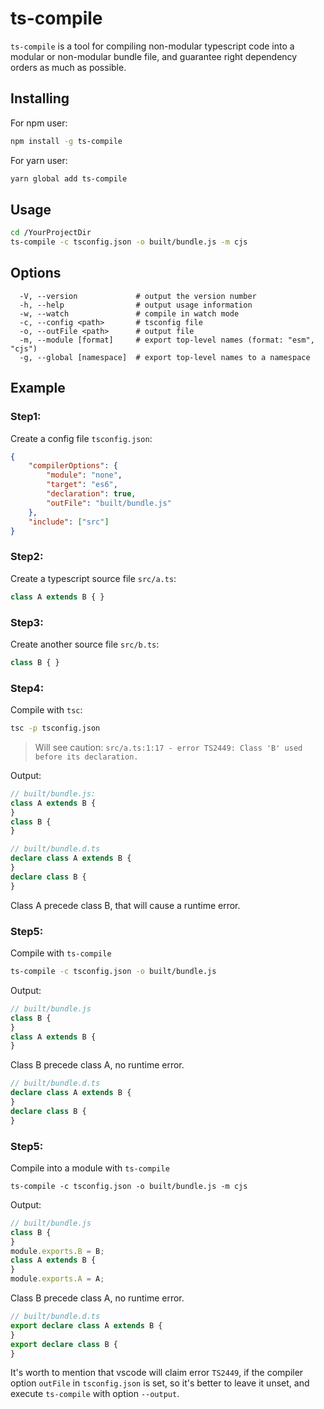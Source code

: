 
# ts-compile

`ts-compile` is a tool for compiling non-modular typescript code into a modular or non-modular bundle file, and guarantee right dependency orders as much as possible.

## Installing

For npm user:

```bash
npm install -g ts-compile
```

For yarn user:

```bash
yarn global add ts-compile
```

## Usage

```bash
cd /YourProjectDir
ts-compile -c tsconfig.json -o built/bundle.js -m cjs
```

## Options

```
  -V, --version             # output the version number
  -h, --help                # output usage information
  -w, --watch               # compile in watch mode
  -c, --config <path>       # tsconfig file
  -o, --outFile <path>      # output file
  -m, --module [format]     # export top-level names (format: "esm", "cjs")
  -g, --global [namespace]  # export top-level names to a namespace
```

## Example

### Step1:

Create a config file `tsconfig.json`:

```json
{
    "compilerOptions": {
        "module": "none",
        "target": "es6",
        "declaration": true,
        "outFile": "built/bundle.js"
    },
    "include": ["src"]
}
```

### Step2:

Create a typescript source file `src/a.ts`:

```typescript
class A extends B { }
```

### Step3:

Create another source file `src/b.ts`:

```typescript
class B { }
```

### Step4:

Compile with `tsc`:

```bash
tsc -p tsconfig.json
```

> Will see caution: `src/a.ts:1:17 - error TS2449: Class 'B' used before its declaration.`

Output:

```javascript
// built/bundle.js:
class A extends B {
}
class B {
}
```

```typescript
// built/bundle.d.ts
declare class A extends B {
}
declare class B {
}
```

Class A precede class B, that will cause a runtime error.

### Step5:

Compile with `ts-compile`

```bash
ts-compile -c tsconfig.json -o built/bundle.js
```

Output:

```javascript
// built/bundle.js
class B {
}
class A extends B {
}
```

Class B precede class A, no runtime error.

```typescript
// built/bundle.d.ts
declare class A extends B {
}
declare class B {
}
```

### Step5:

Compile into a module with `ts-compile`

```
ts-compile -c tsconfig.json -o built/bundle.js -m cjs
```

Output:

```javascript
// built/bundle.js
class B {
}
module.exports.B = B;
class A extends B {
}
module.exports.A = A;
```

Class B precede class A, no runtime error.

```typescript
// built/bundle.d.ts
export declare class A extends B {
}
export declare class B {
}
```

It's worth to mention that vscode will claim error `TS2449`, if the compiler option `outFile` in `tsconfig.json` is set, so it's better to leave it unset, and execute `ts-compile` with option `--output`.